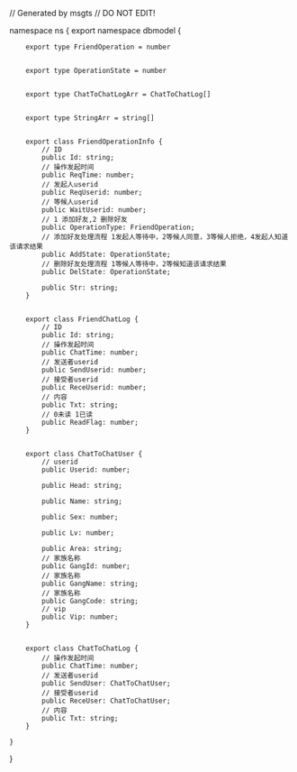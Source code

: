 // Generated by msgts
// DO NOT EDIT!

namespace ns {
	export namespace dbmodel {
		
		export type FriendOperation = number
		
		
		export type OperationState = number
		
		
		export type ChatToChatLogArr = ChatToChatLog[]
		
		
		export type StringArr = string[]
		
		
		export class FriendOperationInfo {	
			// ID
			public Id: string; 
			// 操作发起时间
			public ReqTime: number; 
			// 发起人userid
			public ReqUserid: number; 
			// 等候人userid
			public WaitUserid: number; 
			// 1 添加好友,2 删除好友
			public OperationType: FriendOperation; 
			// 添加好友处理流程 1发起人等待中，2等候人同意，3等候人拒绝，4发起人知道该请求结果
			public AddState: OperationState; 
			// 删除好友处理流程 1等候人等待中，2等候知道该请求结果
			public DelState: OperationState; 
			
			public Str: string; 
		}
		
		
		export class FriendChatLog {	
			// ID
			public Id: string; 
			// 操作发起时间
			public ChatTime: number; 
			// 发送者userid
			public SendUserid: number; 
			// 接受者userid
			public ReceUserid: number; 
			// 内容
			public Txt: string; 
			// 0未读 1已读
			public ReadFlag: number; 
		}
		
		
		export class ChatToChatUser {	
			// userid
			public Userid: number; 
			
			public Head: string; 
			
			public Name: string; 
			
			public Sex: number; 
			
			public Lv: number; 
			
			public Area: string; 
			// 家族名称
			public GangId: number; 
			// 家族名称
			public GangName: string; 
			// 家族名称
			public GangCode: string; 
			// vip
			public Vip: number; 
		}
		
		
		export class ChatToChatLog {	
			// 操作发起时间
			public ChatTime: number; 
			// 发送者userid
			public SendUser: ChatToChatUser; 
			// 接受者userid
			public ReceUser: ChatToChatUser; 
			// 内容
			public Txt: string; 
		}
		
	}
}

